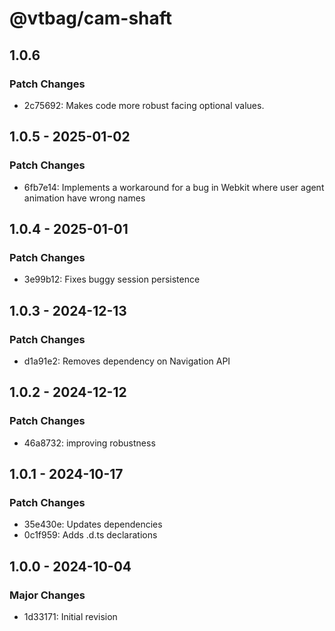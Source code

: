 # @vtbag/cam-shaft

## 1.0.6

### Patch Changes

- 2c75692: Makes code more robust facing optional values.

## 1.0.5 - 2025-01-02

### Patch Changes

- 6fb7e14: Implements a workaround for a bug in Webkit where user agent animation have wrong names

## 1.0.4 - 2025-01-01

### Patch Changes

- 3e99b12: Fixes buggy session persistence

## 1.0.3 - 2024-12-13

### Patch Changes

- d1a91e2: Removes dependency on Navigation API

## 1.0.2 - 2024-12-12

### Patch Changes

- 46a8732: improving robustness

## 1.0.1 - 2024-10-17

### Patch Changes

- 35e430e: Updates dependencies
- 0c1f959: Adds .d.ts declarations

## 1.0.0 - 2024-10-04

### Major Changes

- 1d33171: Initial revision
